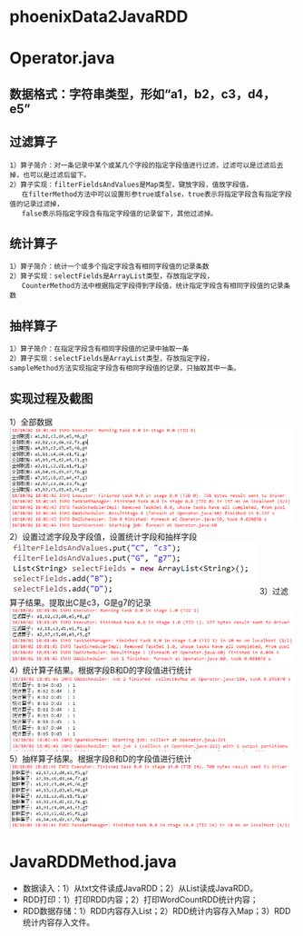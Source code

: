# phoenixData2JavaRDD
# Operator.java
## 数据格式：字符串类型，形如“a1，b2，c3，d4，e5”
## 过滤算子
    1）算子简介：对一条记录中某个或某几个字段的指定字段值进行过滤，过滤可以是过滤后去掉，也可以是过滤后留下。
    2）算子实现：filterFieldsAndValues是Map类型，键放字段，值放字段值，
       在filterMethod方法中可以设置形参true或false，true表示将指定字段含有指定字段值的记录过滤掉，
       false表示将指定字段含有指定字段值的记录留下，其他过滤掉。
## 统计算子
    1）算子简介：统计一个或多个指定字段含有相同字段值的记录条数
    2）算子实现：selectFields是ArrayList类型，存放指定字段，
       CounterMethod方法中根据指定字段得到字段值，统计指定字段含有相同字段值的记录条数
## 抽样算子
    1）算子简介：在指定字段含有相同字段值的记录中抽取一条
    2）算子实现：selectFields是ArrayList类型，存放指定字段，
    sampleMethod方法实现指定字段含有相同字段值的记录，只抽取其中一条。
## 实现过程及截图
1）全部数据
![图1](https://github.com/superxinxin/phoenixData2JavaRDD/blob/master/Images/1.PNG)
2）设置过滤字段及字段值，设置统计字段和抽样字段
![图2](https://github.com/superxinxin/phoenixData2JavaRDD/blob/master/Images/5.PNG)
3）过滤算子结果。提取出C是c3，G是g7的记录
![图3](https://github.com/superxinxin/phoenixData2JavaRDD/blob/master/Images/2.PNG)
4）统计算子结果。根据字段B和D的字段值进行统计
![图4](https://github.com/superxinxin/phoenixData2JavaRDD/blob/master/Images/3.PNG)
5）抽样算子结果。根据字段B和D的字段值进行统计
![图5](https://github.com/superxinxin/phoenixData2JavaRDD/blob/master/Images/4.PNG)
# JavaRDDMethod.java
* 数据读入：1）从txt文件读成JavaRDD；2）从List<String>读成JavaRDD。
* RDD打印：1）打印RDD内容；2）打印WordCountRDD统计内容；
* RDD数据存储：1）RDD内容存入List；2）RDD统计内容存入Map；3）RDD统计内容存入文件。
